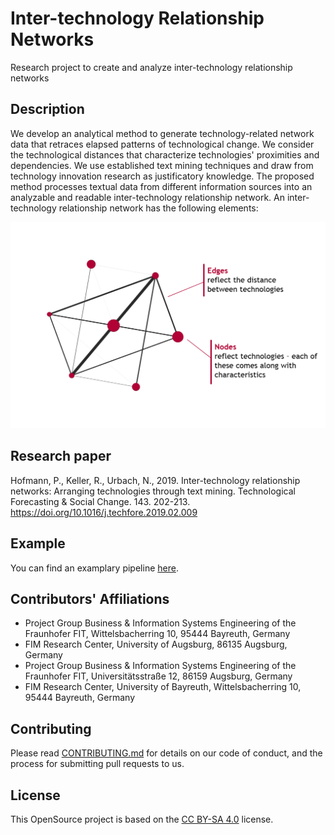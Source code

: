 # Inter-technology Relationship Networks

Research project to create and analyze inter-technology relationship networks 

## Description
We develop an analytical method to generate technology-related network data that retraces elapsed patterns of technological change. We consider the technological distances that characterize technologies' proximities and dependencies. We use established text mining techniques and draw from technology innovation research as justificatory knowledge. The proposed method processes textual data from different information sources into an analyzable and readable inter-technology relationship network. An inter-technology relationship network has the following elements:

<img width="600" alt="ITRN_Scheme" src="https://raw.githubusercontent.com/FraunhoferFITBusinessInformationSystems/inter-technology-relationship-networks/master/doc/itrn_scheme.png"> 

## Research paper
Hofmann, P., Keller, R., Urbach, N., 2019. Inter-technology relationship networks: Arranging technologies through text mining. Technological Forecasting & Social Change. 143. 202-213. https://doi.org/10.1016/j.techfore.2019.02.009

## Example
You can find an examplary pipeline [here](/examples/example_pipeline.py). 

## Contributors' Affiliations

* Project Group Business & Information Systems Engineering of the Fraunhofer FIT, Wittelsbacherring 10, 95444 Bayreuth, Germany
* FIM Research Center, University of Augsburg, 86135 Augsburg, Germany
* Project Group Business & Information Systems Engineering of the Fraunhofer FIT, Universitätsstraße 12, 86159 Augsburg, Germany
* FIM Research Center, University of Bayreuth, Wittelsbacherring 10, 95444 Bayreuth, Germany

## Contributing
Please read [CONTRIBUTING.md](CONTRIBUTING.md) for details on our code of conduct, and the process for submitting pull requests to us.

## License
This OpenSource project is based on the [CC BY-SA 4.0](https://creativecommons.org/licenses/by-sa/4.0/) license.
